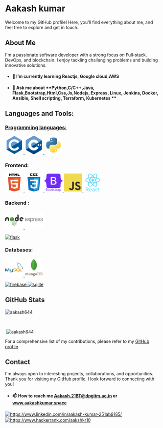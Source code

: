 # Aakash kumar

Welcome to my GitHub profile! Here, you'll find everything about me, and feel free to explore and get in touch.

## About Me

I'm a passionate software developer with a strong focus on Full-stack, DevOps, and blockchain. I enjoy tackling challenging problems and building innovative solutions. 

- #### 🌱 I’m currently learning **Reactjs, Google cloud,AWS**

- #### 💬 Ask me about **Python,C/C++,Java, Flask,Bootstrap,Html,Css,Js,Nodejs, Express, Linux, Jenkins, Docker, Ansible, Shell scripting, Terraform, Kubernetes **


<h2 align="left">Languages and Tools:</h2>
<p align="left"> <a href="https://getbootstrap.com" target="_blank" rel="noreferrer"> 
 <h3 align="left">Programming languages:</h3>  
  <a href="https://www.cprogramming.com/" target="_blank" rel="noreferrer"> <img src="https://raw.githubusercontent.com/devicons/devicon/master/icons/c/c-original.svg" alt="c" width="60" height="60"/> </a>
  <a href="https://www.w3schools.com/cpp/" target="_blank" rel="noreferrer"> <img src="https://raw.githubusercontent.com/devicons/devicon/master/icons/cplusplus/cplusplus-original.svg" alt="cplusplus" width="60" height="60"/> </a>
  <a href="https://getbootstrap.com" target="_blank" rel="noreferrer">  
     <a href="https://www.python.org" target="_blank" rel="noreferrer"> <img src="https://raw.githubusercontent.com/devicons/devicon/master/icons/python/python-original.svg" alt="python" width="60" height="60"/> </a> 
 <br>
     <h3 align="left">Frontend:</h3>  
     <a href="https://www.w3.org/html/" target="_blank" rel="noreferrer"> <img src="https://raw.githubusercontent.com/devicons/devicon/master/icons/html5/html5-original-wordmark.svg" alt="html5" width="60" height="60"/>  </a>
       <a href="https://www.w3schools.com/css/" target="_blank" rel="noreferrer"> <img src="https://raw.githubusercontent.com/devicons/devicon/master/icons/css3/css3-original-wordmark.svg" alt="css3" width="60" height="60"/> </a>  
     <a href="https://developer.mozilla.org/en-US/docs/Web/bootstrap/" target="_blank" rel="noreferrer">
  <img src="https://raw.githubusercontent.com/devicons/devicon/master/icons/bootstrap/bootstrap-plain-wordmark.svg" alt="bootstrap" width="60" height="60"/> </a>
   <a href="https://developer.mozilla.org/en-US/docs/Web/JavaScript" target="_blank" rel="noreferrer"> <img src="https://raw.githubusercontent.com/devicons/devicon/master/icons/javascript/javascript-original.svg" alt="javascript" width="60" height="60"/> </a>  
 <a href="https://reactjs.org/" target="_blank" rel="noreferrer"> <img src="https://raw.githubusercontent.com/devicons/devicon/master/icons/react/react-original-wordmark.svg" alt="react" width="60" height="60"/> </a>
   <h3 align="left">Backend :</h3>   
 <a href="https://nodejs.org" target="_blank" rel="noreferrer"> <img src="https://raw.githubusercontent.com/devicons/devicon/master/icons/nodejs/nodejs-original-wordmark.svg" alt="nodejs" width="60" height="60"/> </a>
<a href="https://expressjs.com" target="_blank" rel="noreferrer"> <img src="https://raw.githubusercontent.com/devicons/devicon/master/icons/express/express-original-wordmark.svg" alt="express" width="60" height="60"/> </a>

  <a href="https://flask.palletsprojects.com/" target="_blank" rel="noreferrer"> <img src="https://www.vectorlogo.zone/logos/pocoo_flask/pocoo_flask-icon.svg" alt="flask" width="60" height="60"/> </a>
   <h3 align="left">Databases:</h3>  
     <a href="https://www.mysql.com/" target="_blank" rel="noreferrer"> <img src="https://raw.githubusercontent.com/devicons/devicon/master/icons/mysql/mysql-original-wordmark.svg" alt="mysql" width="60" height="60"/> </a> 
<a href="https://www.mongodb.com/" target="_blank" rel="noreferrer"> <img src="https://raw.githubusercontent.com/devicons/devicon/master/icons/mongodb/mongodb-original-wordmark.svg" alt="mongodb" width="60" height="60"/> </a> 

  <a href="https://firebase.google.com/" target="_blank" rel="noreferrer"> <img src="https://www.vectorlogo.zone/logos/firebase/firebase-icon.svg" alt="firebase" width="60" height="60"/> </a>
  <a href="https://www.sqlite.org/" target="_blank" rel="noreferrer"> <img src="https://www.vectorlogo.zone/logos/sqlite/sqlite-icon.svg" alt="sqlite" width="60" height="60"/> </a> 


## GitHub Stats

<p><img align="center"   src="https://github-readme-stats-git-masterrstaa-rickstaa.vercel.app/api/top-langs?username=aakash644&show_icons=true&locale=en&layout=compact" alt="aakash644" /></p>
<br>
<p>&nbsp;<img align="center"   src="https://github-readme-stats-git-masterrstaa-rickstaa.vercel.app/api?username=aakash644&show_icons=true&locale=en" alt="aakash644" /></p>


For a comprehensive list of my contributions, please refer to my [GitHub profile](https://github.com/<your-username>).

## Contact

I'm always open to interesting projects, collaborations, and opportunities. Thank you for visiting my GitHub profile. I look forward to connecting with you!
- #### 📫 How to reach me **Aakash.21BT@dpgitm.ac.in or www.aakashkumar.space**

<p align="left">
<a href="https://linkedin.com/in/https://www.linkedin.com/in/aakash-kumar-251ab9185/" target="blank"><img align="center" src="https://raw.githubusercontent.com/rahuldkjain/github-profile-readme-generator/master/src/images/icons/Social/linked-in-alt.svg" alt="https://www.linkedin.com/in/aakash-kumar-251ab9185/" height="30" width="40" /></a>
<a href="https://www.hackerrank.com/https://www.hackerrank.com/aakshkr10" target="blank"><img align="center" src="https://raw.githubusercontent.com/rahuldkjain/github-profile-readme-generator/master/src/images/icons/Social/hackerrank.svg" alt="https://www.hackerrank.com/aakshkr10" height="30" width="40" /></a>
</p>


























